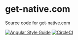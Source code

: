 # get-native.com

Source code for get-native.com

[![Angular Style Guide](https://mgechev.github.io/angular2-style-guide/images/badge.svg)](https://angular.io/styleguide)
[![CircleCI](https://circleci.com/gh/hank-ehly/get-native.com.svg?style=svg&circle-token=c8cd7dd33921404431af97d9c9fab8c3714ec4fc)](https://circleci.com/gh/hank-ehly/get-native.com)
